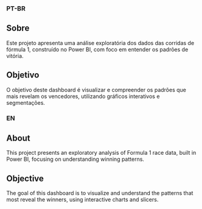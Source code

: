 ### PT-BR

## Sobre

Este projeto apresenta uma análise exploratória dos dados das corridas de fórmula 1, construído no Power BI, com foco em entender os padrões de vitória.

## Objetivo

O objetivo deste dashboard é visualizar e compreender os padrões que mais revelam os vencedores, utilizando gráficos interativos e segmentações.

### EN
## About

This project presents an exploratory analysis of Formula 1 race data, built in Power BI, focusing on understanding winning patterns.

## Objective

The goal of this dashboard is to visualize and understand the patterns that most reveal the winners, using interactive charts and slicers.
